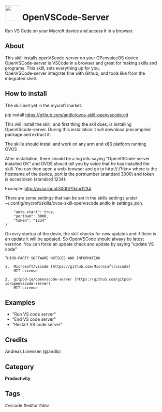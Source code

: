 # <img src='favicon.ico' card_color='#40DBB0' width='50'/> OpenVSCode-Server
Run VS Code on your Mycroft device and access it in a browser.


## About
This skill installs openVScode-server on your OPenvoiceOS device. OpenVSCode-server is VSCode in a browser and great
for making skills and programs. This skill, sets everything up for you.   
OpenVSCode-server integrate fine with Github, and tools like from the integrated 
shell.

## How to install
The skill isnt yet in the mycroft market.

pip install https://github.com/andlo/ovos-skill-openvscode.git

This will install the skill, and first thing the skil does, is installing OpenVScode-server. During this installation
it will download precompiled package and extract it. 

The skille should install and work on any arm and x86 platform running OVOS 

After installation, there should be a log info saying "OpenVSCode-server installed OK" and OVOS should tell 
you by voice that he has installed the skill.
You can then open a web-browser and go to http://<device>:<port>/?tkn=<token> where <device> is the hostname of the
device, port is the portnumber (standard 3000) and token is accestoken (standard 1234).

Example:
http://ovso.local:3000/?tkn=1234

There are some settings that kan be set in the skills settings under ~/.config/mycroft/skills/ovos-skill-openvscode.andlo in settings.json.

```json{
    "auto_start": true,
    "portnum": 3000,
    "token": "1234"
}
```

On evry startup of the devie, the skill checks for new updates and if there is an update it will be updated. So 
OpenVSCode should always be latest versrion. You can force an update check and update by saying "update VS code" 


```
THIRD-PARTY SOFTWARE NOTICES AND INFORMATION

1.  Microsoft/vscode (https://github.com/Microsoft/vscode)
    MIT License 

2.  gitpod-io/openvscode-server (https://github.com/gitpod-io/openvscode-server)
    MIT License 
``` 

## Examples
* "Run VS code server"
* "End VS code server"
* "Restart VS code server"

## Credits
Andreas Lorensen (@andlo)

## Category
**Productivity**

## Tags
#vscode
#editor
#dev
